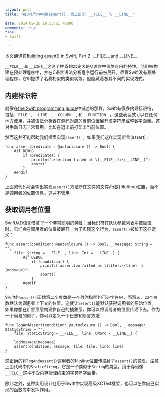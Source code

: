 ```yaml
---
layout: post
title: "在Swift中构建assert(), 第二部分: __FILE__ 和 __LINE__"

date: 2014-09-26 16:23:21 +0800
comments: true
tags: 
- Swift

---
```

本文翻译自[Building assert() in Swift, Part 2: \_\_FILE\_\_ and \_\_LINE\_\_](https://developer.apple.com/swift/blog/?id=15)
<!--more-->
`__FILE__` 和 `__LINE__`这两个神奇的宏定义是C语言中偶尔有用的特性。他们被构建在预处理程序中，并在C语言语法分析程序运行前被展开。尽管Swift没有预处理程序，它却提供了名称相似的类似功能，但隐藏着极其不同的实现方式。  

## 内建标识符
就像在[the Swift programming guide](https://developer.apple.com/library/ios/documentation/swift/conceptual/swift_programming_language/LexicalStructure.html)中描述的那样，Swift有很多内建标识符，包括`__FILE__`, `__LINE__`, `__COLUMN__`, 和 `__FUNCTION__`。这些表达式可以在任何地方使用，并被语法分析器在源码对应的当前位置展开成字符串或整数字面量。这对手动日志非常管用，比如在退出前打印出当前位置。  

然而这并不能帮助我们探索实现`assert()`。如果我们这样实现断言(assert)：  

```objc
func assert(predicate : @autoclosure () -> Bool) { 
	#if DEBUG
		if !predicate() {
			println("assertion failed at \(__FILE__):\(__LINE__)")
			abort()
		}
	#endif
}
```
上面的代码将会输出实现`assert()`方法所在文件的文件/行数(file/line)位置，而不是调用者的位置信息。这并不管用。  

## 获取调用者位置
Swift从D语言借鉴了一个非常聪明的特性：当标识符在默认参数列表中被赋值时，它们会在调用者的位置被展开。为了实现这个行为，`assert()`被如下这样定义：  

```
func assert(condition: @autoclosure () -> Bool, _ message: String = "",
	file: String = __FILE__, line: Int = __LINE__) {
		#if DEBUG
			if !condition() {
				println("assertion failed at \(file):\(line): \(message)")
				abort()
			}
		#endif
}
```
Swift的`assert()`函数第二个参数是一个供你指明的可选字符串，而第三、四个参数默认为调用者上下文的位置。这就让`assert()`能默认获得调用者的原始位置。如果你想在断言顶层构建你自己的抽象层，你可以将调用者的位置传递下去。作为一个简易的例子，你可以定义一个日志和断言方法：  

```
func logAndAssert(condition: @autoclosure () -> Bool, _ message: StaticString = "",
	file: StaticString = __FILE__, line: UWord = __LINE__) {

	logMessage(message)
	assert(condition, message, file: file, line: line)
}
```
这正确的将`logAndAssert()`调用者的file/line位置传递给了`assert()`的实现。注意上面代码中的`StaticString`，它是一个类似于`String`的类型，用于存储像`__FILE__`这种不受内存管理约束的字符串字面量。  

除此之外，这种实用设计也用于Swift中实现高级XCTest框架，也可以在你自己实现的函数库中发挥作用。  
